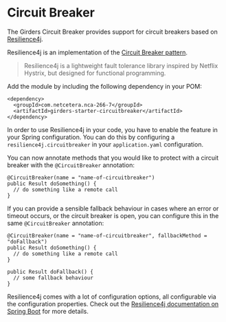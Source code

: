 # Circuit Breaker

The Girders Circuit Breaker provides support for circuit breakers based on
[Resilience4j](https://resilience4j.readme.io/).

Resilience4j is an implementation of the [Circuit Breaker pattern](https://martinfowler.com/bliki/CircuitBreaker.html).

> Resilience4j is a lightweight fault tolerance library inspired by Netflix Hystrix,
> but designed for functional programming.

Add the module by including the following dependency in your POM:

    <dependency>
      <groupId>com.netcetera.nca-266-7</groupId>
      <artifactId>girders-starter-circuitbreaker</artifactId>
    </dependency>

In order to use Resilience4j in your code, you have to enable the feature in your Spring configuration. You can do this
by configuring a `resilience4j.circuitbreaker` in your `application.yaml` configuration.

You can now annotate methods that you would like to protect with a circuit breaker with the
`@CircuitBreaker` annotation:

    @CircuitBreaker(name = "name-of-circuitbreaker")
    public Result doSomething() {
      // do something like a remote call
    }

If you can provide a sensible fallback behaviour in cases where an error or timeout occurs, or the circuit breaker is
open, you can configure this in the same `@CircuitBreaker` annotation:

    @CircuitBreaker(name = "name-of-circuitbreaker", fallbackMethod = "doFallback")
    public Result doSomething() {
      // do something like a remote call
    }
    
    public Result doFallback() {
      // some fallback behaviour
    }

Resilience4j comes with a lot of configuration options, all configurable via the configuration properties. Check out
the [Resilience4j documentation on Spring Boot](https://resilience4j.readme.io/docs/getting-started-3)
for more details.